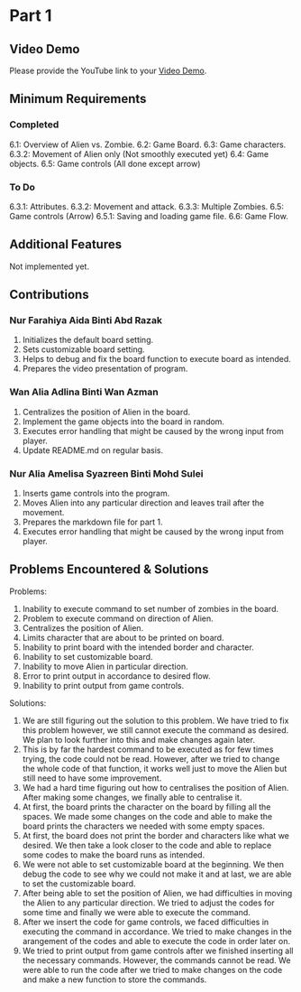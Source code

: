 # Part 1

## Video Demo

Please provide the YouTube link to your [Video Demo](https://youtu.be/OXaZHbYp7n0).

## Minimum Requirements
### Completed
6.1: Overview of Alien vs. Zombie.
6.2: Game Board.
6.3: Game characters.
6.3.2: Movement of Alien only (Not smoothly executed yet)
6.4: Game objects.
6.5: Game controls (All done except arrow)

### To Do
6.3.1: Attributes.
6.3.2: Movement and attack.
6.3.3: Multiple Zombies.
6.5: Game controls (Arrow)
6.5.1: Saving and loading game file.
6.6: Game Flow.


## Additional Features

Not implemented yet.

## Contributions

### Nur Farahiya Aida Binti Abd Razak

1. Initializes the default board setting.
2. Sets customizable board setting.
3. Helps to debug and fix the board function to execute board as intended.
4. Prepares the video presentation of program.


### Wan Alia Adlina Binti Wan Azman

1. Centralizes the position of Alien in the board.
2. Implement the game objects into the board in random.
3. Executes error handling that might be caused by the wrong input from player.
4. Update README.md on regular basis.

### Nur Alia Amelisa Syazreen Binti Mohd Sulei

1. Inserts game controls into the program.
2. Moves Alien into any particular direction and leaves trail after the movement.
3. Prepares the markdown file for part 1.
4. Executes error handling that might be caused by the wrong input from player.


## Problems Encountered & Solutions
Problems:
1. Inability to execute command to set number of zombies in the board.
2. Problem to execute command on direction of Alien.
3. Centralizes the position of Alien.
4. Limits character that are about to be printed on board.
5. Inability to print board with the intended border and character.
6. Inability to set customizable board.
7. Inability to move Alien in particular direction.
8. Error to print output in accordance to desired flow.
9. Inability to print output from game controls.

Solutions:
1. We are still figuring out the solution to this problem. We have tried to fix this problem however, we still cannot execute the command as desired. We plan to look further into this and make changes again later.
2. This is by far the hardest command to be executed as for few times trying, the code could not be read. However, after we tried to change the whole code of that function, it works well just to move the Alien but still need to have some improvement.
3. We had a hard time figuring out how to centralises the position of Alien. After making some changes, we finally able to centralise it.
4. At first, the board prints the character on the board by filling all the spaces. We made some changes on the code and able to make the board prints the characters we needed with some empty spaces.
5. At first, the board does not print the border and characters like what we desired. We then take a look closer to the code and able to replace some codes to make the board runs as intended.
6. We were not able to set customizable board at the beginning. We then debug the code to see why we could not make it and at last, we are able to set the customizable board.
7. After being able to set the position of Alien, we had difficulties in moving the Alien to any particular direction. We tried to adjust the codes for some time and finally we were able to execute the command.
8. After we insert the code for game controls, we faced difficulties in executing the command in accordance. We tried to make changes in the arangement of the codes and able to execute the code in order later on.
9. We tried to print output from game controls after we finished inserting all the necessary commands. However, the commands cannot be read. We were able to run the code after we tried to make changes on the code and make a new function to store the commands. 
